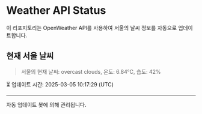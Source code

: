 
# Weather API Status

이 리포지토리는 OpenWeather API를 사용하여 서울의 날씨 정보를 자동으로 업데이트합니다.

## 현재 서울 날씨
> 서울의 현재 날씨: overcast clouds, 온도: 6.84°C, 습도: 42%

⏳ 업데이트 시간: 2025-03-05 10:17:29 (UTC)

---
자동 업데이트 봇에 의해 관리됩니다.
